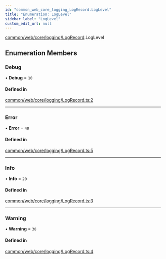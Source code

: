 ```yaml
---
id: "common_web_core_logging_LogRecord.LogLevel"
title: "Enumeration: LogLevel"
sidebar_label: "LogLevel"
custom_edit_url: null
---
```


[common/web/core/logging/LogRecord](../modules/common_web_core_logging_LogRecord.md).LogLevel

## Enumeration Members

### Debug

• **Debug** = ``10``

#### Defined in

[common/web/core/logging/LogRecord.ts:2](https://github.com/Soroush9978/rds-ng/blob/9a997cb/src/common/web/core/logging/LogRecord.ts#L2)

___

### Error

• **Error** = ``40``

#### Defined in

[common/web/core/logging/LogRecord.ts:5](https://github.com/Soroush9978/rds-ng/blob/9a997cb/src/common/web/core/logging/LogRecord.ts#L5)

___

### Info

• **Info** = ``20``

#### Defined in

[common/web/core/logging/LogRecord.ts:3](https://github.com/Soroush9978/rds-ng/blob/9a997cb/src/common/web/core/logging/LogRecord.ts#L3)

___

### Warning

• **Warning** = ``30``

#### Defined in

[common/web/core/logging/LogRecord.ts:4](https://github.com/Soroush9978/rds-ng/blob/9a997cb/src/common/web/core/logging/LogRecord.ts#L4)
